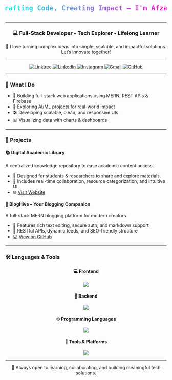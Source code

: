 <h1 align="center">
  <svg viewBox="0 0 1000 100" xmlns="http://www.w3.org/2000/svg">
    <defs>
      <linearGradient id="gradient">
        <stop offset="0%" stop-color="#00FFE0">
          <animate attributeName="stop-color" values="#00FFE0;#FF00C8;#00FFE0" dur="5s" repeatCount="indefinite" />
        </stop>
        <stop offset="100%" stop-color="#FF00C8">
          <animate attributeName="stop-color" values="#FF00C8;#00FFE0;#FF00C8" dur="5s" repeatCount="indefinite" />
        </stop>
      </linearGradient>
    </defs>
    <text x="50%" y="65%" text-anchor="middle" font-size="42" font-family="Fira Code, monospace" fill="url(#gradient)">
      Crafting Code, Creating Impact — I'm Afzal 
    </text>
  </svg>
</h1>

---

<h3 align="center">
  💻 Full-Stack Developer • Tech Explorer • Lifelong Learner
</h3>


<p align="center">
  🌟 I love turning complex ideas into simple, scalable, and impactful solutions. Let’s innovate together!
</p>

---

<div align="center">

  <a href="https://linktr.ee/YOUR_LINKTREE" target="_blank">
    <img src="https://img.shields.io/badge/Linktree-00f2ea?style=for-the-badge&logo=linktree&logoColor=white" alt="Linktree" />
  </a>

  <a href="https://linkedin.com/in/YOUR_LINKEDIN" target="_blank">
    <img src="https://img.shields.io/badge/LinkedIn-0A66C2?style=for-the-badge&logo=linkedin&logoColor=white" alt="LinkedIn" />
  </a>

  <a href="https://instagram.com/YOUR_INSTAGRAM" target="_blank">
    <img src="https://img.shields.io/badge/Instagram-E1306C?style=for-the-badge&logo=instagram&logoColor=white" alt="Instagram" />
  </a>

  <a href="mailto:your.email@example.com" target="_blank">
    <img src="https://img.shields.io/badge/Gmail-D14836?style=for-the-badge&logo=gmail&logoColor=white" alt="Gmail" />
  </a>

  <a href="https://github.com/YOUR_GITHUB" target="_blank">
    <img src="https://img.shields.io/badge/GitHub-181717?style=for-the-badge&logo=github&logoColor=white" alt="GitHub" />
  </a>

</div>



---

### 💼 What I Do

- 🔧 Building full-stack web applications using MERN, REST APIs & Firebase  
- 🧠 Exploring AI/ML projects for real-world impact  
- 🛠️ Developing scalable, clean, and responsive UIs  
- 📊 Visualizing data with charts & dashboards   

---

### 🚀 Projects

#### 📚 Digital Academic Library  
A centralized knowledge repository to ease academic content access.  
- 🔹 Designed for students & researchers to share and explore materials.  
- 🔹 Includes real-time collaboration, resource categorization, and intuitive UI.  
- 🌐 [Visit Website](https://digital-library-delta.vercel.app/)  

#### 📝 BlogHive – Your Blogging Companion  
A full-stack MERN blogging platform for modern creators.  
- 🔹 Features rich text editing, secure auth, and markdown support  
- 🔹 RESTful APIs, dynamic feeds, and SEO-friendly structure  
- 💻 [View on GitHub](https://github.com/Afzal36/BlogHive)

---


### 🛠️ Languages & Tools

<div align="center">

#### 💻 Frontend  
<img src="https://skillicons.dev/icons?i=html,css,js,react,nextjs" />

#### 🧠 Backend  
<img src="https://skillicons.dev/icons?i=nodejs,express,mongodb,firebase" />

#### ⚙️ Programming Languages  
<img src="https://skillicons.dev/icons?i=python,c,cpp,java" />

#### 🧰 Tools & Platforms  
<img src="https://skillicons.dev/icons?i=git,vscode" />

</div>

---

<p align="center">
  🌟 Always open to learning, collaborating, and building meaningful tech solutions.
</p>
